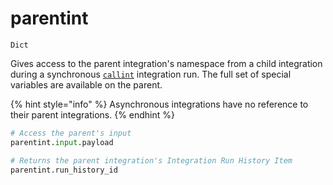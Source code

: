 # parentint

`Dict`

Gives access to the parent integration's namespace from a child integration during a synchronous [`callint`](../special_functions/callint.md)  integration run. The full set of special variables are available on the parent.

{% hint style="info" %}
Asynchronous integrations have no reference to their parent integrations.
{% endhint %}

```python
# Access the parent's input
parentint.input.payload

# Returns the parent integration's Integration Run History Item
parentint.run_history_id 
```
